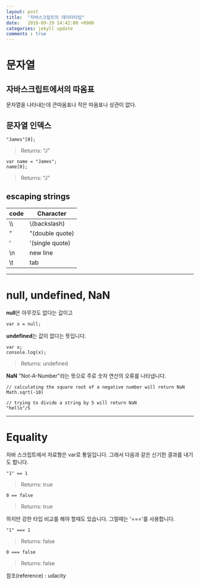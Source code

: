 ```yaml
---
layout: post
title:  "자바스크립트의 데이터타입"
date:   2018-09-29 14:42:00 +0900
categories: jekyll update
comments : true
---
```


# 문자열
## 자바스크립트에서의 따옴표

 문자열을 나타내는데 큰따옴표나 작은 따옴표나 상관이 없다.

## 문자열 인덱스

```
"James"[0];
```

> Returns: "J"

```
var name = "James";
name[0];
```

>Returns: "J"

## escaping strings

|code|Character|
|----|---------|
|\\\\ | \\(backslash)|
|\" | "(double quote)|
|\' | '(single quote)|
|\n | new line|
|\t | tab|

---
# null, undefined, NaN

**null**은 아무것도 없다는 값이고

```var x = null;```

**undefined**는 값이 없다는 뜻입니다.
```
var x;
console.log(x);
```
> Returns: undefined


**NaN**
"Not-A-Number"라는 뜻으로 주로 숫자 연산의 오류를 나타냅니다.
```
// calculating the square root of a negative number will return NaN
Math.sqrt(-10)

// trying to divide a string by 5 will return NaN
"hello"/5
```

---
# Equality

자바 스크립트에서 자료형은 var로 통일입니다. 그래서 다음과 같은 신기한 결과를 내기도 합니다.
```
"1" == 1
```
>Returns: true

```
0 == false
```
>Returns: true

하지만 강한 타입 비교를 해야 할때도 있습니다. 그럴때는 '==='를 사용합니다.

```
"1" === 1
```
>Returns: false

```
0 === false
```
>Returns: false

참조(reference) : udacity

